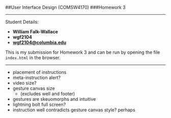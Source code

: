 ##User Interface Design (COMSW4170)
###Homework 3

---

Student Details:

- **William Falk-Wallace**
- **wgf2104**
- **wgf2104@columbia.edu**


This is my submission for Homework 3 and can be run by opening the file `index.html` in the browser.

---

- placement of instructions
- meta-instruction alert?
- video size?
- gesture canvas size
	- (excludes well and footer)
- gestures are skeuomorphs and intuitive
- lightning bolt full screen?
- instruction well contradicts gesture canvas style? perhaps 
